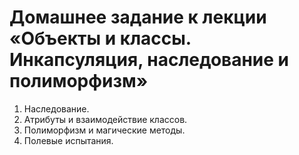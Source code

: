 # Домашнее задание к лекции «Объекты и классы. Инкапсуляция, наследование и полиморфизм»

1. Наследование.
2. Атрибуты и взаимодействие классов.
3. Полиморфизм и магические методы.
4. Полевые испытания.